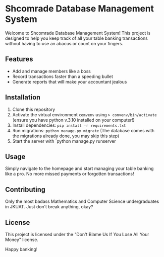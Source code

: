 # Shcomrade Database Management System

Welcome to Shcomrade Database Management System! This project is designed to help you keep track of all your table banking transactions without having to use an abacus or count on your fingers.

## Features
- Add and manage members like a boss
- Record transactions faster than a speeding bullet
- Generate reports that will make your accountant jealous

## Installation
1. Clone this repository
2. Activate the virtual environment `comvenv` using `> comvenv/bin/activate` (ensure you have python v.3.10 installed on your computer!)
3. Install dependencies: `pip install -r requirements.txt`
4. Run migrations: `python manage.py migrate` (The database comes with the migrations already done, you may skip this step)
5. Start the server with `python manage.py runserver

## Usage
Simply navigate to the homepage and start managing your table banking like a pro. No more missed payments or forgotten transactions!

## Contributing
Only the most badass Mathematics and Computer Science undergraduates in JKUAT. Just don't break anything, okay?

## License
This project is licensed under the "Don't Blame Us If You Lose All Your Money" license.

Happy banking!
